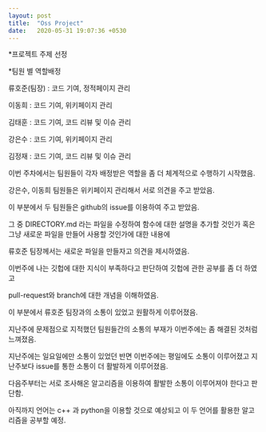 ```yaml
---
layout: post
title:  "Oss Project"
date:   2020-05-31 19:07:36 +0530
---
```

*프로젝트 주제 선정

*팀원 별 역할배정

류호준(팀장) : 코드 기여, 정적페이지 관리 

이동희 : 코드 기여, 위키페이지 관리 

김태훈 : 코드 기여, 코드 리뷰 및 이슈 관리 

강은수 : 코드 기여, 위키페이지 관리 

김정재 : 코드 기여, 코드 리뷰 및 이슈 관리 

이번 주차에서는 팀원들이 각자 배정받은 역할을 좀 더 체계적으로 수행하기 시작했음.

강은수, 이동희 팀원들은 위키페이지 관리해서 서로 의견을 주고 받았음.

이 부분에서 두 팀원들은 github의 issue를 이용하여 주고 받았음.

그 중 DIRECTORY.md 라는 파일을 수정하여 함수에 대한 설명을 추가할 것인가 혹은 그냥 새로운 파일을 만들어 사용할 것인가에 대한 내용에

류호준 팀장께서는 새로운 파일을 만들자고 의견을 제시하였음.

이번주에 나는 깃헙에 대한 지식이 부족하다고 판단하여 깃헙에 관한 공부를 좀 더 하였고

pull-request와 branch에 대한 개념을 이해하였음.

이 부분에서 류호준 팀장과의 소통이 있었고 원활하게 이루어졌음.

지난주에 문제점으로 지적했던 팀원들간의 소통의 부재가 이번주에는 좀 해결된 것처럼 느껴졌음.

지난주에는 일요일에만 소통이 있었던 반면 이번주에는 평일에도 소통이 이루어졌고 지난주보다 issue를 통한 소통이 더 활발하게 이루어졌음.

다음주부터는 서로 조사해온 알고리즘을 이용하여 활발한 소통이 이루어져야 한다고 판단함.

아직까지 언어는 c++ 과 python을 이용할 것으로 예상되고 이 두 언어를 활용한 알고리즘을 공부할 예정.
